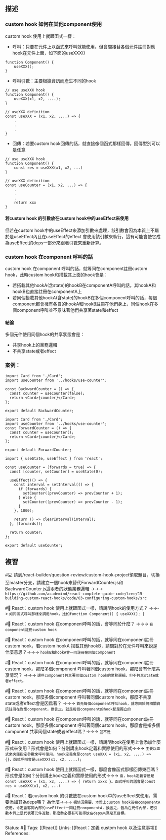 ## 描述



### custom hook 如何在其他component使用

custom hook 使用上就跟函式一樣：
- 呼叫：只要在元件上以函式來呼叫就能使用，但會間接替各個元件註冊對應hook在元件上面，如下面的useXXX()
```
function Component() {
	useXXX();
}
```
- 呼叫引數：主要根據資訊而產生不同的hook
```
// use useXXX hook
function Component() {
	useXXX(x1, x2, ....);
}

// useXXX definition
const useXXX = (x1, x2, ....) => {
	.
	.
	.
}
```
- 回傳：若要custom hook回傳的話，就直接像個函式那樣回傳，回傳型別可以是任意
```
// use useXXX hook
function Component() {
	const res = useXXX(x1, x2, ...)
}

// useXXX definition
const useCounter = (x1, x2, ...) => { 
	.
	.
	.
    return xxx
}
```
#### 若custom hook 的引數放在custom hook中的useEffect來使用

但若在custom hook中的useEffect來添加引數來處理，該引數會因為本質上不屬於是useEffect內且在useEffect的effect 會使用該引數來執行，這有可能會使它成為useEffect的deps一部分來跟著引數來重新計算。

### custom hook 在component 呼叫的話

custom hook 在component 呼叫的話，就等同在component註冊custom hook，此時custom hook和搭載其上面的hook會是：
- 若搭載其他hookA(含state)的hookB在componentA呼叫的話，其hookA和hookB也直接註冊在componentA上
- 若同個搭載其他hookA(含state)的hookB在多個component呼叫的話，每個component都會擁有各自的hookA和hookB註冊在他們身上，同個hook在多個component呼叫並不意味著他們共享著state和effect


#### 結論

多個元件使用同個hook的共享狀態會是：
- 共享hook上的業務邏輯
- 不共享state或者effect

### 案例：

```
import Card from './Card';
import useCounter from '../hooks/use-counter';

const BackwardCounter = () => {
  const counter = useCounter(false);
  return <Card>{counter}</Card>;
};

export default BackwardCounter;
```


```
import Card from './Card';
import useCounter from '../hooks/use-counter';
const ForwardCounter = () => {
  const counter = useCounter();
  return <Card>{counter}</Card>;
};

export default ForwardCounter;
```


```
import { useState, useEffect } from 'react';

const useCounter = (forwards = true) => {
  const [counter, setCounter] = useState(0);

  useEffect(() => {
    const interval = setInterval(() => {
      if (forwards) {
        setCounter((prevCounter) => prevCounter + 1);
      } else {
        setCounter((prevCounter) => prevCounter - 1);
      }
    }, 1000);

    return () => clearInterval(interval);
  }, [forwards]);

  return counter;
};

export default useCounter;
```


## 複習

#💻 請到/react-builder/question-review/custom-hook-project領取題目，切換至master分支，請建立一個hook來替代ForwardCounter.js和BackwardCounter.js這兩者的狀態業務邏輯 ->->-> `https://github.com/academind/react-complete-guide-code/tree/15-building-custom-react-hooks/code/03-configuring-custom-hooks/src`
<!--SR:!2022-10-23,3,250-->

#🧠 React：custom hook 使用上就跟函式一樣，請說明hook的使用方式？ ->->-> `如同函式呼叫那樣來調用hook，比如function Component() { useXXX(); }`
<!--SR:!2022-10-22,2,248-->

#🧠 React：custom hook 在component呼叫的話，會等同於什麼？ ->->-> `在component註冊custom hook`
<!--SR:!2022-10-22,2,248-->

#🧠 React：custom hook 在component呼叫的話，就等同在component註冊custom hook，若custom hookA 搭載其他hookB，請問對於在元件呼叫來說是什麼意思？->->-> `hookB和hookA會一同註冊在同個component`
<!--SR:!2022-10-23,3,250-->


#🧠 React：custom hook 在component呼叫的話，就等同在component註冊custom hook，那麼多個component 呼叫著同個custom hook，那麼會有什麼共享情況？ ->->-> `這些component共享著同個custom hook的業務邏輯，但不共享state或者effect。`
<!--SR:!2022-10-23,3,250-->

#🧠 React：custom hook 在component呼叫的話，就等同在component註冊custom hook，那麼多個component 呼叫著同個custom hook，那麼不共享state或者effect會是因爲著？  ->->-> `首先每個component呼叫hook，就等同於將相關資訊註冊在對應component，換言之，就是每個component的hook都是獨立的`
<!--SR:!2022-10-22,2,248-->

#🧠 React：custom hook 在component呼叫的話，就等同在component註冊custom hook，那麼多個component 呼叫著同個custom hook，那麼會是指多個component 共享同個state或者effect嗎？->->-> `並不是`
<!--SR:!2022-10-27,5,248-->

#🧠 React：custom hook 使用上就跟函式一樣，請說明hook在使用上會添加什麼形式來使用？形式會是如何？分別講出hook定義和實際使用的形式->->-> `主要以函式來夾雜指定參數來呼叫使用，hook定義會是const useXXX = (x1, x2, ....) => {}，函式呼叫會是useXXX(x1, x2, ....);`
<!--SR:!2022-10-23,2,230-->


#🧠  React：custom hook 使用上就跟函式一樣，那麼會像函式那樣回傳東西嗎？形式會是如何？分別講出hook定義和實際使用的形式->->-> `會，hook定義會是是const useXXX = (x1, x2, ....) => { return xxxx }。函式呼叫的話會是const res = useXXX(x1, x2, ...) `
<!--SR:!2022-10-22,2,248-->

#🧠 React：若custom hook 的引數放在custom hook中的useEffect來使用，需要添加其為deps嗎？ 為什麼->->-> `視情況需要，本質上custom hook若被componentA使用，肯定會夥同內部的useEffect一同註冊componentA，換言之，皆為在元件內部，若引數本質上是代表著元件互動，那麼勢必很有可能得放在deps來滿足其目標。`
<!--SR:!2022-10-22,2,248-->



---
Status: #🌱 
Tags:
[[React]]
Links:
[[React：定義 custom hook 以及注意事項]]
References: